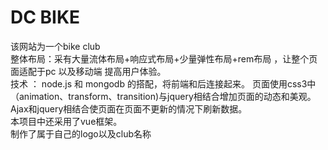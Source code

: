 # DC BIKE
该网站为一个bike club <br>
整体布局：采有大量流体布局+响应式布局+少量弹性布局+rem布局 ，让整个页面适配于pc 以及移动端 提高用户体验。<br>
技术 ： node.js  和  mongodb  的搭配，将前端和后连接起来。 页面使用css3中（animation、transform、transition)与jquery相结合增加页面的动态和美观。<br>
Ajax和jquery相结合使页面在页面不更新的情况下刷新数据。<br>
本项目中还采用了vue框架。<br>
制作了属于自己的logo以及club名称<br>



